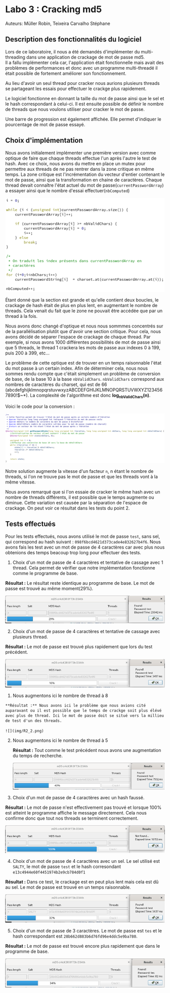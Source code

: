 # Labo 3 : Cracking md5

Auteurs: Müller Robin, Teixeira Carvalho Stéphane

## Description des fonctionnalités du logiciel

Lors de ce laboratoire, il nous a été demandés d'implémenter du multi-threading dans une application de crackage de mot de passe md5.  
 Il a fallu implémenter cela car, l'application était fonctionnelle mais avait des problèmes de performances et donc avec un programme multi-threadé il était possible de fortement améliorer son fonctionnement.

 Au lieu d'avoir un seul thread pour cracker nous aurions plusieurs threads se partageant les essais pour effectuer le crackge plus rapidement.

Le logiciel fonctionne en donnant la taille du mot de passe ainsi que le sel et le hash correspondant à celui-ci. Il est ensuite possible de définir le nombre de threads que nous voulons utiliser pour cracker le mot de passe.

Une barre de progression est également affichée. Elle permet d'indiquer le pourcentage de mot de passe essayé.

## Choix d'implémentation

Nous avons initialement implémenter une première version avec comme optique de faire que chaque threads effectue l'un après l'autre le test de hash. Avec ce choix, nous avons du mettre en place un mutex pour permettre aux threads de ne pas rentrer dans la zone critique en même temps. La zone critique est l'incrémentation du vecteur d'entier contenant le mot de passe, ainsi que la transformation en chaine de caractères. Chaque thread devait connaître l'état actuel du mot de passe(`currentPasswordArray`) a essayer ainsi que le nombre d'essai effectuer(`nbComputed`)

![](img/ZoneCritique.PNG)

Étant donné que la section est grande et qu'elle contient deux boucles, le crackage de hash était de plus en plus lent, en augmentant le nombre de threads. Cela venait du fait que le zone ne pouvait être accédée que par un thread à la fois.

Nous avons donc changé d'optique et nous nous sommmes concentrés sur de la parallélisation plutôt que d'avoir une section critique. Pour cela, nous avons décidé de séparer l'espace de crackage de chaque thread. Par exemple, si nous avons 1000 différentes possibilités de mot de passe ainsi que 5 threads, le thread 1 crackera les mots de passe aux indexes 0 à 199, puis 200 à 399, etc...

Le problème de cette optique est de trouver en un temps raisonnable l'état du mot passe à un certain index.
Afin de déterminer cela, nous nous sommes rendu compte que c'était simplement un problème de conversion de base, de la base 10 à la base `nbValidChars`. `nbValidChars` correspond aux nombres de caractères du charset, qui est de 66 (abcdefghijklmnopqrstuvwxyzABCDEFGHIJKLMNOPQRSTUVWXYZ1234567890!$~\*). La complexité de l'algorithme est donc **log<sub>nbValidChars</sub>(n)**.

Voici le code pour la conversion :

![](img/Conversion.PNG)

Notre solution augmente la vitesse d'un facteur `n`, n étant le nombre de threads, si l'on ne trouve pas le mot de passe et que les threads vont à la même vitesse.

Nous avons remarqué que si l'on essaie de cracker le même hash avec un nombre de threads différents, il est possible que le temps augmente ou diminue. Cette variation est causée par la séparation de l'espace de crackage. On peut voir ce résultat dans les tests du point 2.

## Tests effectués
Pour les tests effectués, nous avons utilisé le mot de passe `test`, sans sel, qui correspond au hash suivant : `098f6bcd4621d373cade4e832627b4f6`. Nous avons fais les test avec un mot de passe de 4 caractères car avec plus nous obtenions des temps beacoup trop long pour effectuer des tests.

1. Choix d'un mot de passe de 4 caractères et tentative de cassage avec 1 thread. Cela permet de vérifier que notre implémentation fonctionne comme le programme de base.

  **Résultat :** Le résultat reste identique au programme de base. Le mot de passe est trouvé au même moment(29%).

  ![](img/R1.png)

2. Choix d'un mot de passe de 4 caractères et tentative de cassage avec plusieurs thread.

  **Résultat :** Le mot de passe est trouvé plus rapidement que lors du test précédent.

  ![](img/R2.png)

  1. Nous augmentons ici le nombre de thread à 8

    **Résultat :** Nous avons ici le problème que nous avions cité auparavant ou il est possible que le temps de crackge soit plus élévé avec plus de thread. Ici le mot de passe doit se situé vers la millieu de test d'un des threads.

    ![](img/R2_2.png)

  2. Nous augmentons ici le nombre de thread à 5

      **Résultat :** Tout comme le test précédent nous avons une augmentation du temps de recherche.

      ![](img/R2_3.png)

3. Choix d'un mot de passe de 4 caractères avec un hash faussé.

  **Résultat :** Le mot de passe n'est effectivement pas trouvé et lorsque 100% est atteint le programme affiche le message directement. Cela nous confirme donc que tout nos threads se terminent correctement.

  ![](img/R3.png)

4. Choix d'un mot de passe de 4 caractères avec un sel.
  Le sel utilisé est `SALTY`, le mot de passe `test` et le hash corresondant `e13c4944e60f4451974b2e9cb784d0f1`

  **Résultat :** Dans ce test, le crackage est en peut plus lent mais cela est dû au sel. Le mot de passe est trouvé en un temps raisonnable.

  ![](img/R4.png)

5. Choix d'un mot de passe de 3 caractères.
  Le mot de passe est `tes` et le hash correspondant est `28b662d883b6d76fd96e4ddc5e9ba780`.

  **Résultat :** Le mot de passe est trouvé encore plus rapidement que dans le programme de base.

  ![](img/R5.png)
